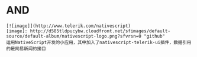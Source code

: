 # AND
    [![image]](http://www.telerik.com/nativescript)
    [image]: http://d585tldpucybw.cloudfront.net/sfimages/default-source/default-album/nativescript-logo.png?sfvrsn=0 "github"  
    运用NativeScript开发的小应用，其中加入了nativescript-telerik-ui插件，数据引用的是网易新闻的接口
    
